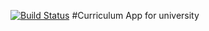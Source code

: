 [![Build Status](https://travis-ci.org/Bukharovsi/curriculum.svg?branch=master)](https://travis-ci.org/Bukharovsi/curriculum)
#Curriculum
App for university